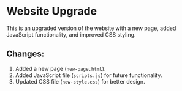 
# Website Upgrade

This is an upgraded version of the website with a new page, added JavaScript functionality, and improved CSS styling.

## Changes:
1. Added a new page (`new-page.html`).
2. Added JavaScript file (`scripts.js`) for future functionality.
3. Updated CSS file (`new-style.css`) for better design.
    